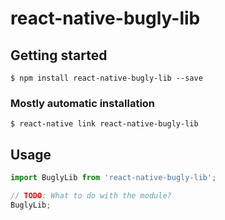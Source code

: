 # react-native-bugly-lib

## Getting started

`$ npm install react-native-bugly-lib --save`

### Mostly automatic installation

`$ react-native link react-native-bugly-lib`

## Usage
```javascript
import BuglyLib from 'react-native-bugly-lib';

// TODO: What to do with the module?
BuglyLib;
```
